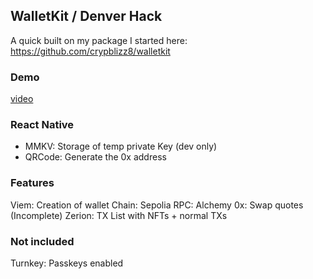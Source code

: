 ## WalletKit / Denver Hack

A quick built on my package I started here: https://github.com/crypblizz8/walletkit

### Demo

[video](./Demo.mp4)

### React Native

- MMKV: Storage of temp private Key (dev only)
- QRCode: Generate the 0x address

### Features

Viem: Creation of wallet
Chain: Sepolia
RPC: Alchemy
0x: Swap quotes (Incomplete)
Zerion: TX List with NFTs + normal TXs

### Not included

Turnkey: Passkeys enabled
